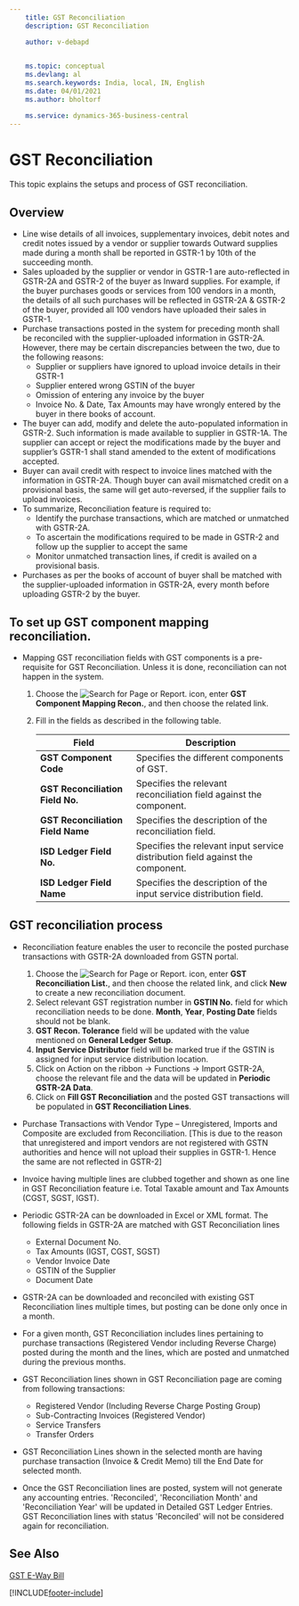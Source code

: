 ```yaml
---
    title: GST Reconciliation
    description: GST Reconciliation

    author: v-debapd

    
    ms.topic: conceptual
    ms.devlang: al
    ms.search.keywords: India, local, IN, English
    ms.date: 04/01/2021
    ms.author: bholtorf

    ms.service: dynamics-365-business-central
---
```

# GST Reconciliation


This topic explains the setups and process of GST reconciliation.

## Overview

- Line wise details of all invoices, supplementary invoices, debit notes and credit notes issued by a vendor or supplier towards Outward supplies made during a month shall be reported in GSTR-1 by 10th of the succeeding month.
- Sales uploaded by the supplier or vendor in GSTR-1 are auto-reflected in GSTR-2A and GSTR-2 of the buyer as Inward supplies. For example, if the buyer purchases goods or services from 100 vendors in a month, the details of all such purchases will be reflected in GSTR-2A & GSTR-2 of the buyer, provided all 100 vendors have uploaded their sales in GSTR-1.
- Purchase transactions posted in the system for preceding month shall be reconciled with the supplier-uploaded information in GSTR-2A. However, there may be certain discrepancies between the two, due to the following reasons:
  - Supplier or suppliers have ignored to upload invoice details in their GSTR-1
  - Supplier entered wrong GSTIN of the buyer
  - Omission of entering any invoice by the buyer
  - Invoice No. & Date, Tax Amounts may have wrongly entered by the buyer in there books of account.
- The buyer can add, modify and delete the auto-populated information in GSTR-2. Such information is made available to supplier in GSTR-1A. The supplier can accept or reject the modifications made by the buyer and supplier’s GSTR-1 shall stand amended to the extent of modifications accepted.
- Buyer can avail credit with respect to invoice lines matched with the information in GSTR-2A. Though buyer can avail mismatched credit on a provisional basis, the same will get auto-reversed, if the supplier fails to upload invoices.
- To summarize, Reconciliation feature is required to:
  - Identify the purchase transactions, which are matched or unmatched with GSTR-2A. 
  - To ascertain the modifications required to be made in GSTR-2 and follow up the supplier to accept the same
  - Monitor unmatched transaction lines, if credit is availed on a provisional basis.
- Purchases as per the books of account of buyer shall be matched with the supplier-uploaded information in GSTR-2A,  every month before uploading GSTR-2 by the buyer.


## To set up GST component mapping reconciliation.

- Mapping GST reconciliation fields with GST components is a pre-requisite for GST Reconciliation. Unless it is done, reconciliation can not happen in the system.

   1. Choose the ![Search for Page or Report.](image/search_small.png "Search for Page or Report icon") icon, enter **GST Component Mapping Recon.**, and then choose the related link.
   2. Fill in the fields as described in the following table.
    
        |Field|Description| 
        |---------------------------------|  ---------------------------------------| 
        |**GST Component Code**|Specifies the different components of GST.|
        |**GST Reconciliation Field No.**|Specifies the relevant reconciliation field against the component.|
        |**GST Reconciliation Field Name**|Specifies the description of the reconciliation field.|
        |**ISD Ledger Field No.**|Specifies the relevant input service distribution field against the component.|
        |**ISD Ledger Field Name**|Specifies the description of the input service distribution field.|

## GST reconciliation process

- Reconciliation feature enables the user to reconcile the posted purchase transactions with GSTR-2A downloaded from GSTN portal.

  1. Choose the ![Search for Page or Report.](image/search_small.png "Search for Page or Report icon") icon, enter **GST Reconciliation List.**, and then choose the related link, and click **New** to create a new reconciliation document.
  2. Select relevant GST registration number in **GSTIN No.** field for which reconciliation needs to be done. **Month**, **Year**, **Posting Date** fields should not be blank.
  3. **GST Recon. Tolerance** field will be updated with the value mentioned on **General Ledger Setup**.
  4. **Input Service Distributor** field will be marked true if the GSTIN is assigned for input service distribution location.
  5. Click on Action on the ribbon -> Functions -> Import GSTR-2A, choose the relevant file and the data will be updated in **Periodic GSTR-2A Data**.
  6. Click on **Fill GST Reconciliation** and the posted GST transactions will be populated in **GST Reconciliation Lines**.
 
- Purchase Transactions with Vendor Type – Unregistered, Imports and Composite are excluded from Reconciliation. [This is due to the reason that unregistered and import vendors are not registered with GSTN authorities and hence will not upload their supplies in GSTR-1. Hence the same are not reflected in GSTR-2]
- Invoice having multiple lines are clubbed together and shown as one line in GST Reconciliation feature i.e. Total Taxable amount and Tax Amounts (CGST, SGST, IGST).
- Periodic GSTR-2A can be downloaded in Excel or XML format. The following fields in GSTR-2A are matched with GST Reconciliation lines
   - External Document No.
   - Tax Amounts (IGST, CGST, SGST)
   - Vendor Invoice Date
   - GSTIN of the Supplier
   - Document Date
- GSTR-2A can be downloaded and reconciled with existing GST Reconciliation lines multiple times, but posting can be done only once in a month.
- For a given month, GST Reconciliation includes lines pertaining to purchase transactions (Registered Vendor including Reverse Charge) posted during the month and the lines, which are posted and unmatched during the previous months.
- GST Reconciliation lines shown in GST Reconciliation page are coming from following transactions:
    - Registered Vendor (Including Reverse Charge Posting Group)
    - Sub-Contracting Invoices (Registered Vendor)
    - Service Transfers 
    - Transfer Orders
- GST Reconciliation Lines shown in the selected month are having purchase transaction (Invoice & Credit Memo) till the End Date for selected month.
- Once the GST Reconciliation lines are posted, system will not generate any accounting entries. 'Reconciled', 'Reconciliation Month' and 'Reconciliation Year' will be updated in Detailed GST Ledger Entries. GST Reconciliation lines with status 'Reconciled' will not be considered again for reconciliation.

## See Also 
[GST E-Way Bill](GST-E-Way-Bill.md)




[!INCLUDE[footer-include](../../includes/footer-banner.md)]